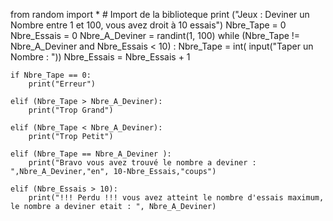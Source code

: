 from random import * # Import de la biblioteque
print ("Jeux : Deviner un Nombre entre 1 et 100, vous avez droit à 10 essais")
Nbre_Tape = 0
Nbre_Essais = 0
Nbre_A_Deviner = randint(1, 100)
while (Nbre_Tape != Nbre_A_Deviner and Nbre_Essais < 10) :
    Nbre_Tape = int( input("Taper un Nombre : "))
    Nbre_Essais = Nbre_Essais + 1
    
    if Nbre_Tape == 0:
        print("Erreur")

    elif (Nbre_Tape > Nbre_A_Deviner):
        print("Trop Grand")

    elif (Nbre_Tape < Nbre_A_Deviner):
        print("Trop Petit")

    elif (Nbre_Tape == Nbre_A_Deviner ):
        print("Bravo vous avez trouvé le nombre a deviner : ",Nbre_A_Deviner,"en", 10-Nbre_Essais,"coups")

    elif (Nbre_Essais > 10):
        print("!!! Perdu !!! vous avez atteint le nombre d'essais maximum, le nombre a deviner etait : ", Nbre_A_Deviner)







